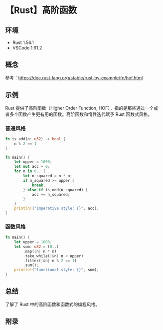# 【Rust】高阶函数

## 环境

- Rust 1.56.1
- VSCode 1.61.2

## 概念

参考：<https://doc.rust-lang.org/stable/rust-by-example/fn/hof.html>  

## 示例

Rust 提供了高阶函数（Higher Order Function, HOF），指的是那些通过一个或者多个函数产生更有用的函数。高阶函数和惰性迭代赋予 Rust 函数式风格。

### 普通风格

```rust
fn is_odd(n: u32) -> bool {
    n % 2 == 1
}

fn main() {
    let upper = 1000;
    let mut acc = 0;
    for n in 0.. {
        let n_squared = n * n;
        if n_squared >= upper {
            break;
        } else if is_odd(n_squared) {
            acc += n_squared;
        }
    }
    println!("imperative style: {}", acc);
}
```

### 函数风格

```rust
fn main() {
    let upper = 1000;
    let sum: u32 = (0..)
        .map(|n| n * n)
        .take_while(|&n| n < upper)
        .filter(|&n| n % 2 == 1)
        .sum();
    println!("functional style: {}", sum);
}
```

## 总结

了解了 Rust 中的高阶函数和函数式的编程风格。

## 附录
